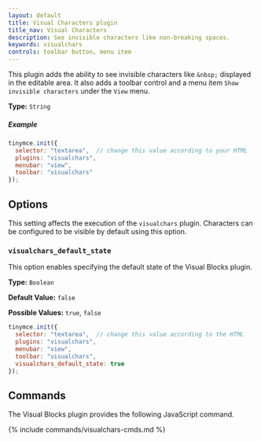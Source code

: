 ```yaml
---
layout: default
title: Visual Characters plugin
title_nav: Visual Characters
description: See invisible characters like non-breaking spaces.
keywords: visualchars
controls: toolbar button, menu item
---
```


This plugin adds the ability to see invisible characters like `&nbsp;` displayed in the editable area. It also adds a toolbar control and a menu item `Show invisible characters` under the `View` menu.

**Type:** `String`

##### Example

```js
tinymce.init({
  selector: "textarea",  // change this value according to your HTML
  plugins: "visualchars",
  menubar: "view",
  toolbar: "visualchars"
});
```

## Options

This setting affects the execution of the `visualchars` plugin. Characters can be configured to be visible by default using this option.

### `visualchars_default_state`

This option enables specifying the default state of the Visual Blocks plugin.

**Type:** `Boolean`

**Default Value:** `false`

**Possible Values:** `true`, `false`

```js
tinymce.init({
  selector: "textarea",  // change this value according to the HTML
  plugins: "visualchars",
  menubar: "view",
  toolbar: "visualchars",
  visualchars_default_state: true
});
```

## Commands

The Visual Blocks plugin provides the following JavaScript command.

{% include commands/visualchars-cmds.md %}

